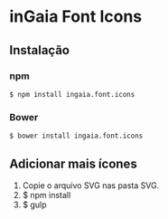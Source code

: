 # inGaia Font Icons

## Instalação

### npm

```console
$ npm install ingaia.font.icons
```

### Bower

```console
$ bower install ingaia.font.icons
```

## Adicionar mais ícones

1. Copie o arquivo SVG nas pasta SVG.
2. $ npm install
3. $ gulp
